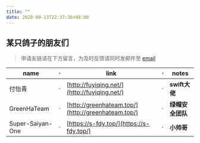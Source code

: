 ```yaml
---
title: ""
date: 2020-09-13T22:37:36+08:00
---
```


## 某只鸽子的朋友们

> 申请友链请在下方留言，为及时反馈请同时发邮件至 [email](mailto:lyle@hdu.edu.cn)

|name|·|link|·|notes|
|--	|--	|--	|--	|--	|
|付怡青|·|[http://fuyiqing.net/](http://fuyiqing.net/)|·|**swift大佬**|
|GreenHaTeam|·|[http://greenhateam.top/](http://greenhateam.top/)|·|**绿帽安全团队**|
|Super-Saiyan-One|·|[https://s-fdy.top/](https://s-fdy.top/)|·|**小帅哥**|